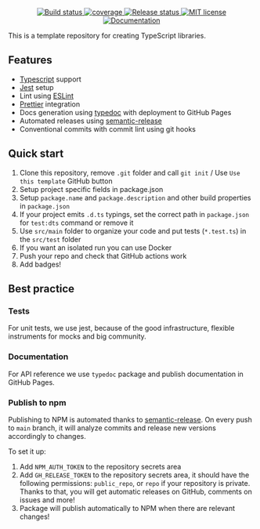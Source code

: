 <p align="center">
  <a href="https://github.com/hands-in/library-template-typescript/actions/workflows/build.yml">
    <img src="https://github.com/hands-in/library-template-typescript/actions/workflows/build.yml/badge.svg" alt="Build status">
  </a>
  <a href="https://hands-in.github.io/library-template-typescript/coverage/">
    <img src="https://hands-in.github.io/library-template-typescript/coverage/badges.svg" alt="coverage">
  </a>
  <a href="https://github.com/hands-in/library-template-typescript/actions/workflows/release.yml">
    <img src="https://github.com/hands-in/library-template-typescript/actions/workflows/release.yml/badge.svg" alt="Release status">
  </a>
  <a href="https://opensource.org/licenses/MIT">
    <img src="https://img.shields.io/:license-mit-blue.svg" alt="MIT license">
  </a>
   <a href="https://hands-in.github.io/library-template-typescript/docs/">
     <img src="https://img.shields.io/badge/-Documentation-green" alt="Documentation">
   </a>
</p>
This is a template repository for creating TypeScript libraries.

## Features
* [Typescript](https://www.typescriptlang.org/) support
* [Jest](https://jestjs.io/) setup
* Lint using [ESLint](https://eslint.org/)
* [Prettier](https://prettier.io/) integration
* Docs generation using [typedoc](https://typedoc.org/) with deployment to GitHub Pages
* Automated releases using [semantic-release](https://github.com/semantic-release/semantic-release)
* Conventional commits with commit lint using git hooks

## Quick start
1. Clone this repository, remove `.git` folder and call `git init` / Use `Use this template` GitHub button
2. Setup project specific fields in package.json
3. Setup `package.name` and `package.description` and other build properties in `package.json`
4. If your project emits `.d.ts` typings, set the correct path in `package.json` for `test:dts` command or remove it 
5. Use `src/main` folder to organize your code and put tests (`*.test.ts`) in the `src/test` folder
6. If you want an isolated run you can use Docker
7. Push your repo and check that GitHub actions work
8. Add badges!

## Best practice

### Tests

For unit tests, we use jest, because of the good infrastructure, flexible instruments for mocks and big community.

### Documentation

For API reference we use `typedoc` package and publish documentation in GitHub Pages.

### Publish to npm

Publishing to NPM is automated thanks to [semantic-release](https://github.com/semantic-release/semantic-release).
On every push to `main` branch, it will analyze commits and release new versions accordingly to changes.

To set it up:

1. Add `NPM_AUTH_TOKEN` to the repository secrets area
2. Add `GH_RELEASE_TOKEN` to the repository secrets area, it should have the following permissions: `public_repo`, or `repo` if your repository is private.
   Thanks to that, you will get automatic releases on GitHub, comments on issues and more!
3. Package will publish automatically to NPM when there are relevant changes!

